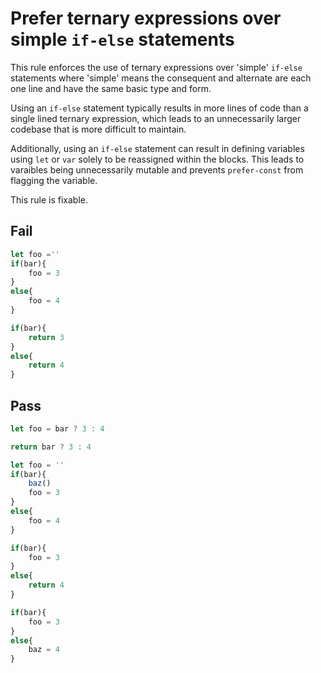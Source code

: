 # Prefer ternary expressions over simple `if-else` statements

This rule enforces the use of ternary expressions over  'simple' `if-else` statements where 'simple' means the consequent and alternate are each one line and have the same basic type and form.

Using an `if-else` statement typically results in more lines of code than a single lined ternary expression, which leads to an unnecessarily larger codebase that is more difficult to maintain.

Additionally, using an `if-else` statement can result in defining variables using `let` or `var` solely to be reassigned within the blocks. This leads to varaibles being unnecessarily mutable and prevents `prefer-const` from flagging the variable.

This rule is fixable.


## Fail

```js
let foo =''
if(bar){
	foo = 3
}
else{
	foo = 4
}
```

```js
if(bar){
	return 3
}
else{
	return 4
}
```

## Pass

```js
let foo = bar ? 3 : 4
```

```js
return bar ? 3 : 4
```


```js
let foo = ''
if(bar){
	baz()
	foo = 3
}
else{
	foo = 4
}
```

```js
if(bar){
	foo = 3
}
else{
	return 4
}
```

```js
if(bar){
	foo = 3
}
else{
	baz = 4
}
```
